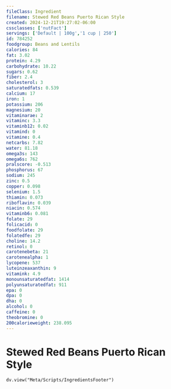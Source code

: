 ```yaml
---
fileClass: Ingredient
filename: Stewed Red Beans Puerto Rican Style
created: 2024-12-21T19:27:02-06:00
cssclasses: ['nutFact']
servings: ['Default | 100g','1 cup | 250']
id: 784252
foodgroup: Beans and Lentils
calories: 84
fat: 3.02
protein: 4.29
carbohydrate: 10.22
sugars: 0.62
fiber: 2.4
cholesterol: 3
saturatedfats: 0.539
calcium: 17
iron: 1
potassium: 206
magnesium: 20
vitaminarae: 2
vitaminc: 3.3
vitaminb12: 0.02
vitamind: 0
vitamine: 0.4
netcarbs: 7.82
water: 81.18
omega3s: 143
omega6s: 762
pralscore: -0.513
phosphorus: 67
sodium: 245
zinc: 0.5
copper: 0.098
selenium: 1.5
thiamin: 0.073
riboflavin: 0.039
niacin: 0.574
vitaminb6: 0.081
folate: 29
folicacid: 0
foodfolate: 29
folatedfe: 29
choline: 14.2
retinol: 0
carotenebeta: 21
carotenealpha: 1
lycopene: 537
luteinzeaxanthin: 9
vitamink: 4.9
monounsaturatedfat: 1414
polyunsaturatedfat: 911
epa: 0
dpa: 0
dha: 0
alcohol: 0
caffeine: 0
theobromine: 0
200calorieweight: 238.095
---
```


# Stewed Red Beans Puerto Rican Style

```dataviewjs
dv.view("Meta/Scripts/IngredientsFooter")
```
